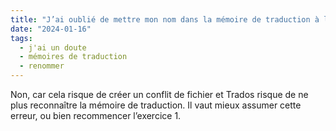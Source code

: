 ```yaml
---
title: "J’ai oublié de mettre mon nom dans la mémoire de traduction à l’exercice 1 et j’en suis à l’exercice 2. Est-ce que je peux la renommer directement dans le dossier d’exercices ?"
date: "2024-01-16"
tags:
  - j'ai un doute
  - mémoires de traduction
  - renommer
---
```


Non, car cela risque de créer un conflit de fichier et Trados risque de ne plus reconnaître la mémoire de traduction. Il vaut mieux assumer cette erreur, ou bien recommencer l’exercice 1.

